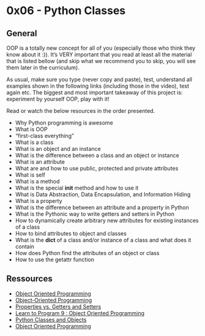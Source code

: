 # 0x06 - Python Classes

## General

OOP is a totally new concept for all of you (especially those who think they know about it :)). It’s VERY important that you read at least all the material that is listed bellow (and skip what we recommend you to skip, you will see them later in the curriculum).

As usual, make sure you type (never copy and paste), test, understand all examples shown in the following links (including those in the video), test again etc. The biggest and most important takeaway of this project is: experiment by yourself OOP, play with it!

Read or watch the below resources in the order presented.

* Why Python programming is awesome
* What is OOP
* “first-class everything”
* What is a class
* What is an object and an instance
* What is the difference between a class and an object or instance
* What is an attribute
* What are and how to use public, protected and private attributes
* What is self
* What is a method
* What is the special __init__ method and how to use it
* What is Data Abstraction, Data Encapsulation, and Information Hiding
* What is a property
* What is the difference between an attribute and a property in Python
* What is the Pythonic way to write getters and setters in Python
* How to dynamically create arbitrary new attributes for existing instances of a class
* How to bind attributes to object and classes
* What is the __dict__ of a class and/or instance of a class and what does it contain
* How does Python find the attributes of an object or class
* How to use the getattr function

## Ressources

* [Object Oriented Programming](https://python.swaroopch.com/oop.html)
* [Object-Oriented Programming](https://python-course.eu/oop/object-oriented-programming.php)
* [Properties vs. Getters and Setters](https://python-course.eu/oop/properties-vs-getters-and-setters.php)
* [Learn to Program 9 : Object Oriented Programming](https://www.youtube.com/watch?v=1AGyBuVCTeE)
* [Python Classes and Objects](https://www.youtube.com/watch?v=apACNr7DC_s)
* [Object Oriented Programming](https://www.youtube.com/watch?v=-DP1i2ZU9gk)
